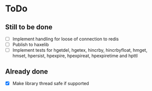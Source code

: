 # ToDo

## Still to be done

- [ ] Implement handling for loose of connection to redis
- [ ] Publish to haxelib
- [ ] Implement tests for hgetdel, hgetex, hincrby, hincrbyfloat, hmget, hmset, hpersist, hpexpire, hpexpireat, hpexpiretime and hpttl

## Already done

- [x] Make library thread safe if supported
